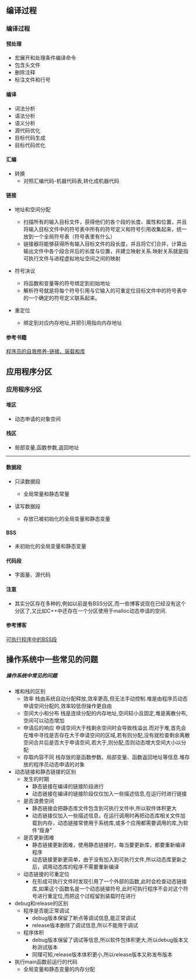 # 

## 编译过程

<!--Note-->
### 编译过程

#### 预处理
- 宏展开和处理条件编译命令
- 包含头文件
- 删除注释 
- 标注文件和行号

#### 编译
- 词法分析
- 语法分析
- 语义分析
- 源代码优化
- 目标代码生成
- 目标代码优化

#### 汇编
- 转换
  - 对照汇编代码-机器代码表,转化成机器代码

#### 链接
- 地址和空间分配

  - 扫描所有的输入目标文件，获得他们的各个段的长度、属性和位置，并且将输入目标文件中的符号表中所有的符号定义和符号引用收集起来，统一放到一个全局符号表（符号表里有什么）
  - 链接器将能够获得所有输入目标文件的段长度，并且将它们合并，计算出输出文件中各个段合并后的长度与位置，并建立映射关系.映射关系就是指可执行文件与进程虚拟地址空间之间的映射

- 符号决议
  - 将函数和变量等的符号绑定到初始地址
  - 解析符号就是将每个符号引用与它输入的可重定位目标文件中的符号表中的一个确定的符号定义联系起来。
  
- 重定位
  - 绑定到对应内存地址,并把引用指向内存地址
  
#### 参考书籍
  [程序员的自我修养-链接、装载和库]()
<!--/Note-->

## 应用程序分区

<!--Note-->
### 应用程序分区
#### 堆区
- 动态申请的对象空间    
  
#### 栈区
- 局部变量,函数参数,返回地址
---
#### 数据段      
- 只读数据段
  - 全局常量和静态常量
  
- 读写数据段
  - 存放已被初始化的全局变量和静态变量
	
#### BSS
- 未初始化的全局变量和静态变量
  
#### 代码段
- 字面量、源代码
  
#### 注意
- 其实分区存在多种的,例如以前是有BSS分区,而一些博客说现在已经没有这个分区了,又比如C++中还存在一个分区使用于malloc动态申请的空间.

#### 参考博客
[可执行程序中的BSS段](https://blog.csdn.net/songjinshi/article/details/8441067)
<!--/Note-->

## 操作系统中一些常见的问题

<!--Note-->
##### 操作系统中常见的问题
- 堆和栈的区别
  - 效率
    栈由系统自动分配释放,效率更高,但无法手动控制.堆是由程序员动态申请空间分配的,效率较低但操作更自由
  - 空间大小和分布
    栈是连续分配的内存地址,空间较小且固定,堆是离散分布,空间可以动态增加
  - 申请后的响应
    申请空间大于栈剩余空间时会导致栈溢出.而对于堆,首先会在堆中寻找是否存在大于申请空间的区域,若有则分配,没有就检查剩余离散空间合并后是否大于申请空间,若大于,则分配,否则动态增大空间大小以分配
  - 存取内容不同
    栈存放的是函数参数、局部变量、函数返回地址等信息.堆存放的程序员动态申请的对象
- 动态链接和静态链接的区别
  - 发生的时期
    - 静态链接在编译的链接阶段进行
    - 动态链接在编译的链接阶段仅仅加入一些描述信息,在运行时进行链接
  - 是否浪费空间
    - 静态链接会把静态库文件包含到可执行文件中,所以软件体积更大
    - 动态链接仅加入一些描述信息，在运行调用时再把动态库相关文件加载到内存，动态链接常使用于系统库,或多个应用都需要调用的库,为软件“瘦身”
  - 是否更新困难
    - 静态链接更新困难，使用静态链接时，每当要更新库，都要重新编译程序
    - 动态链接更新更简单，由于没有加入到可执行文件,所以动态库更新之后，调用动态库的程序不需要重新编译
  - 动态链接的可重定位
    - 在形成可执行文件时发现引用了一个外部的函数,此时会检查动态链接库,如果这个函数名是一个动态链接符号,此时可执行程序不会对这个符号进行重定位,而把这个过程留到装载时在进行
- debug和release的区别
  - 程序是否能正常调试
    - debug版本保留了断点等调试信息,能正常调试
    - release版本删除了调试信息,所以不能用于调试
  - 程序体积
    - debug版本保留了调试等信息,所以软件包体积更大,所以debug版本又称测试版本
    - 同理可知,release版本体积更小,所以release版本又称发布版本
- 执行main函数前运行的代码
  - 全局变量和静态变量的内存分配
<!--/Note-->
